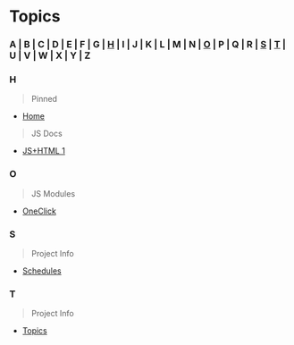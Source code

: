 # Topics

### A | B | C | D | E | F | G | [H](#h) | I | J | K | L | M | N | [O](#O) | P | Q | R | [S](#s) | [T](#t) | U | V | W | X | Y | Z  

### H
> Pinned
- [Home](home)
> JS Docs
- [JS+HTML 1](html-js)

### O
> JS Modules
- [OneClick](oneclick)

### S 
> Project Info
- [Schedules](schedule)

### T
> Project Info
- [Topics](topics)

